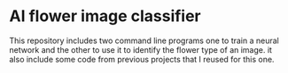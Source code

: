 # AI flower image classifier
This repository includes two command line programs one to train a neural network and the other to use it to identify the flower type of an image. it also include some code from previous projects that I reused for this one.

